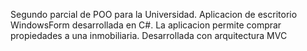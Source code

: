 Segundo parcial de POO para la Universidad. Aplicacion de escritorio WindowsForm desarrollada en C#. La aplicacion permite comprar propiedades a una inmobiliaria. Desarrollada con arquitectura MVC 
